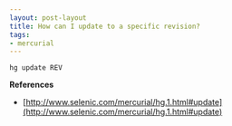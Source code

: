 ```yaml
---
layout: post-layout
title: How can I update to a specific revision?
tags:
- mercurial
---
```

    hg update REV

**References**  

- [http://www.selenic.com/mercurial/hg.1.html#update](http://www.selenic.com/mercurial/hg.1.html#update)

